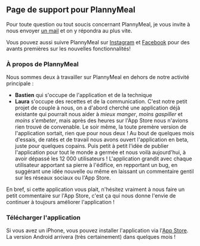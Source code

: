 ## Page de support pour PlannyMeal

Pour toute question ou tout soucis concernant PlannyMeal, je vous invite à nous envoyer [un mail](mailto:plannymeal@gmail.com) et on y répondra au plus vite.

Vous pouvez aussi suivre PlannyMeal sur [Instagram](https://www.instagram.com/plannymealfr/) et [Facebook](https://www.facebook.com/plannymeal/) pour des avants premières sur les nouvelles fonctionnalités!

### À propos de PlannyMeal

Nous sommes deux à travailler sur PlannyMeal en dehors de notre activité principale : 
* **Bastien** qui s'occupe de l'application et de la technique
* **Laura** s'occupe des recettes et de la communication.
C'est notre petit projet de couple à nous, on a d'abord cherché une application déjà existante qui pourrait nous aider à *mieux manger*, *moins gaspiller* et *moins s'embeter*, mais après des heures sur l'App Store nous n'avions rien trouvé de convenable. 
Le soir même, la toute premère version de l'application sortait, rien que pour nous deux ! Au bout de quelques mois d'essais, de ratés et de travail nous avons ouvert l'application en beta, juste pour quelques copains. Puis petit à petit l'idée de publier l'application pour tout le monde a germée et nous voilà aujourd'hui, à avoir dépassé les 12 000 utilisateurs ! 
L'application grandit avec chaque utilisateur apportant sa pierre à l'édifice, en repportant un bug, en suggérant une idée nouvelle ou même en laissant un commentaire gentil sur les réseaux sociaux ou l'App Store.

En bref, si cette application vous plait, n'hésitez vraiment à nous faire un petit commentaire sur l'App Store, c'est ça qui nous donne l'envie de continuer à toujours améliorer l'application !

### Télécharger l'application
Si vous avez un iPhone, vous pouvez installer l'application via l'[App Store](https://apps.apple.com/gb/app/plannymeal-planning-repas/id1449502766). La version Android arrivera (très certainement) dans quelques mois !
